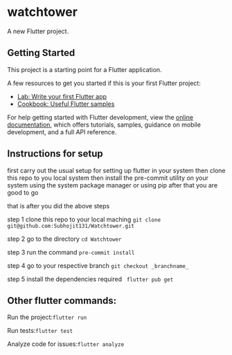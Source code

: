 # watchtower

A new Flutter project.

## Getting Started

This project is a starting point for a Flutter application.

A few resources to get you started if this is your first Flutter project:

- [Lab: Write your first Flutter app](https://docs.flutter.dev/get-started/codelab)
- [Cookbook: Useful Flutter samples](https://docs.flutter.dev/cookbook)

For help getting started with Flutter development, view the
[online documentation](https://docs.flutter.dev/), which offers tutorials,
samples, guidance on mobile development, and a full API reference.

## Instructions for setup 

first carry out the usual setup for setting up flutter in your system 
then clone this repo to you local system then install the pre-commit utility on your system using the system package manager or using pip 
after that you are good to go 

that is after you did the above steps 

step 1 clone this repo to your local maching `git clone git@github.com:Subhojit131/Watchtower.git`

step 2 go to the directory `cd Watchtower`

step 3 run the command `pre-commit install` 

step 4 go to your respective branch ` git checkout _branchname_ `

step 5 install the dependencies required `  flutter pub get `

## Other flutter commands:
Run the project:` flutter run `

Run tests:` flutter test `

Analyze code for issues:` flutter analyze `